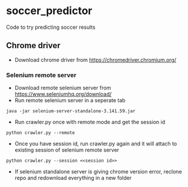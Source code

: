 # soccer_predictor
Code to try predicting soccer results

## Chrome driver
* Download chrome driver from https://chromedriver.chromium.org/

### Selenium remote server
* Download remote selenium server from https://www.seleniumhq.org/download/
* Run remote selenium server in a seperate tab
```
java -jar selenium-server-standalone-3.141.59.jar
```
* Run crawler.py once with remote mode and get the session id
```
python crawler.py --remote
```
* Once you have session id, run crawler.py again and it will attach to existing session of selenium remote server
```
python crawler.py --session <<session id>>
```
* If selenium standalone server is giving chrome version error, reclone repo and redownload everything in a new folder